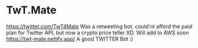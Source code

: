 # TwT.Mate
https://twitter.com/TwT4Mate
Was a retweeting bot, could'nt afford the paid plan for Twitter API, but now a crypto price teller XD. Will add to AWS soon
https://twt-mate.netlify.app/
 A good TWITTER Bot :)
